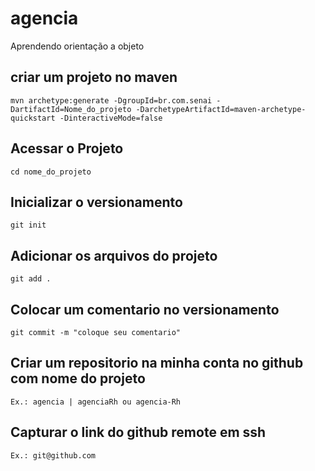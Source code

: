 # agencia
Aprendendo orientação a objeto

## criar um projeto no maven 
    mvn archetype:generate -DgroupId=br.com.senai -DartifactId=Nome_do_projeto -DarchetypeArtifactId=maven-archetype-quickstart -DinteractiveMode=false

## Acessar o Projeto
    cd nome_do_projeto

## Inicializar o versionamento
    git init

## Adicionar os arquivos do projeto
    git add .

## Colocar um comentario no versionamento 
    git commit -m "coloque seu comentario"

## Criar um repositorio na minha conta no github com nome do projeto
    Ex.: agencia | agenciaRh ou agencia-Rh

## Capturar o link do github remote em ssh
    Ex.: git@github.com

